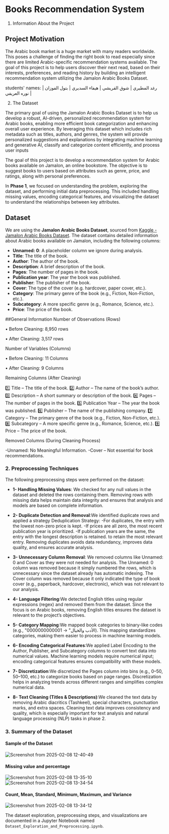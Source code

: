 # Books Recommendation System



1. Information About the Project

## Project Motivation

The Arabic book market is a huge market with many readers worldwide. This poses a challenge of finding the right book to read especially since there are limited Arabic-specific recommendation systems available. The goal of this project is to help users discover their next read, based on their interests, preferences, and reading history by building an intelligent recommendation system utilizing the Jamalon Arabic Books Dataset.

students' names:
رغد المطيري |
شوق القريشي |
هيفاء السديري |
بتول الفوزان |
نوره العريفي |

2. The Dataset

The primary goal of using the Jamalon Arabic Books Dataset is to help us develop a robust, AI-driven, personalized recommendation system for Arabic books, enabling more efficient book categorization and enhancing overall user experience. By leveraging this dataset which includes rich metadata such as titles, authors, and genres, the system will provide personalized suggestions and explanations by integrating machine learning and generative AI, classify and categorize content efficiently, and process user inputs

The goal of this project is to develop a recommendation system for Arabic books available on Jamalon, an online bookstore. The objective is to suggest books to users based on attributes such as genre, price, and ratings, along with personal preferences. 

In **Phase 1**, we focused on understanding the problem, exploring the dataset, and performing initial data preprocessing. This included handling missing values, encoding categorical features, and visualizing the dataset to understand the relationships between key attributes.

## Dataset
We are using the **Jamalon Arabic Books Dataset**, sourced from [Kaggle - Jamalon Arabic Books Dataset](https://www.kaggle.com/datasets/dareenalharthi/jamalon-arabic-books-dataset?resource=download). The dataset contains detailed information about Arabic books available on Jamalon, including the following columns:

- **Unnamed: 0**: A placeholder column we ignore during analysis.
- **Title**: The title of the book.
- **Author**: The author of the book.
- **Description**: A brief description of the book.
- **Pages**: The number of pages in the book.
- **Publication year**: The year the book was published.
- **Publisher**: The publisher of the book.
- **Cover**: The type of the cover (e.g. hardcover, paper cover, etc.).
- **Category**: The primary genre of the book (e.g., Fiction, Non-Fiction, etc.).
- **Subcategory**: A more specific genre (e.g., Romance, Science, etc.).
- **Price**: The price of the book.

  
##General Information
Number of Observations (Rows)

•	Before Cleaning: 8,950 rows

•	After Cleaning: 3,517 rows

Number of Variables (Columns)

•	Before Cleaning: 11 Columns

•	After Cleaning: 9 Columns

 Remaining Columns (After Cleaning)

1️⃣ Title – The title of the book.
2️⃣ Author – The name of the book’s author.
3️⃣ Description – A short summary or description of the book.
4️⃣ Pages – The number of pages in the book.
5️⃣ Publication Year – The year the book was published.
6️⃣ Publisher – The name of the publishing company.
7️⃣ Category – The primary genre of the book (e.g., Fiction, Non-Fiction, etc.).
8️⃣ Subcategory – A more specific genre (e.g., Romance, Science, etc.).
9️⃣ Price – The price of the book.

Removed Columns (During Cleaning Process)

-Unnamed: No Meaningful Information.
 -Cover – Not essential for book recommendations.


  
### 2. Preprocessing Techniques 
The following preprocessing steps were performed on the dataset:
- **1- Handling Missing Values**: We checked for any null values in the dataset and deleted the rows containing them. Removing rows with missing data helps maintain data integrity and ensures that analysis and models are based on complete information.

- **2- Duplicate Detection and Removal**:We identified duplicate rows and applied a strategy 
Deduplication Strategy:
-For duplicates, the entry with the lowest non-zero price is kept.
-If prices are all zero, the most recent publication year is prioritized.
-If publication years are the same, the entry with the longest description is retained.
to retain the most relevant entry. Removing duplicates avoids data redundancy, improves data quality, and ensures accurate analysis.

- **3- Unnecessary Column Removal**: We removed columns like Unnamed: 0 and Cover as they were not needed for analysis. The Unnamed: 0 column was removed because it simply numbered the rows, which is unnecessary since the dataset already has automatic indexing. The Cover column was removed because it only indicated the type of book cover (e.g., paperback, hardcover, electronic), which was not relevant to our analysis.

- **4- Language Filtering**:We detected English titles using regular expressions (regex) and removed them from the dataset. Since the focus is on Arabic books, removing English titles ensures the dataset is relevant to the project’s objectives.

- **5- Category Mapping**:We mapped book categories to binary-like codes (e.g., "الأدب والخيال" → 0000000000001). This mapping standardizes categories, making them easier to process in machine learning models.

- **6- Encoding Categorical Features**:We applied Label Encoding to the Author, Publisher, and Subcategory columns to convert text data into numerical values. Machine learning models require numerical input; encoding categorical features ensures compatibility with these models.

- **7- Discretization**:We discretized the Pages column into bins (e.g., 0–50, 50–100, etc.) to categorize books based on page ranges. Discretization helps in analyzing trends across different ranges and simplifies complex numerical data.

- **8- Text Cleaning (Titles & Descriptions)**:We cleaned the text data by removing Arabic diacritics (Tashkeel), special characters, punctuation marks, and extra spaces. Cleaning text data improves consistency and quality, which is especially important for text analysis and natural language processing (NLP) tasks in phase 2.



### 3. Summary of the Dataset

#### Sample of the Dataset
![Screenshot from 2025-02-08 12-40-49](https://github.com/user-attachments/assets/5b235759-e3a4-4ead-9b04-b7b9567e686f)


#### Missing value and percentage
![Screenshot from 2025-02-08 13-35-10](https://github.com/user-attachments/assets/7f7e0768-3356-438a-b9af-9c3e4fa6520a)
![Screenshot from 2025-02-08 13-34-54](https://github.com/user-attachments/assets/26fd3476-cf49-453b-a51a-9bd00c5e9bc1)

#### Count, Mean, Standard, Minimum, Maximum, and Variance
![Screenshot from 2025-02-08 13-34-12](https://github.com/user-attachments/assets/c72ab4c3-f61c-4c04-bc4b-1044cd5ac8ba)


The dataset exploration, preprocessing steps, and visualizations are documented in a Jupyter Notebook named `Dataset_Exploration_and_Preprocessing.ipynb`.
